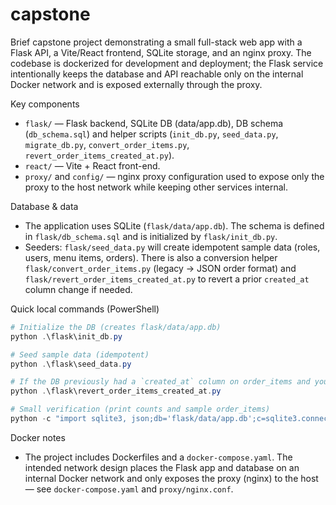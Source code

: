 # capstone

Brief capstone project demonstrating a small full-stack web app with a Flask API, a Vite/React frontend, SQLite storage, and an nginx proxy. The codebase is dockerized for development and deployment; the Flask service intentionally keeps the database and API reachable only on the internal Docker network and is exposed externally through the proxy.

Key components

- `flask/` — Flask backend, SQLite DB (data/app.db), DB schema (`db_schema.sql`) and helper scripts (`init_db.py`, `seed_data.py`, `migrate_db.py`, `convert_order_items.py`, `revert_order_items_created_at.py`).
- `react/` — Vite + React front-end.
- `proxy/` and `config/` — nginx proxy configuration used to expose only the proxy to the host network while keeping other services internal.

Database & data

- The application uses SQLite (`flask/data/app.db`). The schema is defined in `flask/db_schema.sql` and is initialized by `flask/init_db.py`.
- Seeders: `flask/seed_data.py` will create idempotent sample data (roles, users, menu items, orders). There is also a conversion helper `flask/convert_order_items.py` (legacy -> JSON order format) and `flask/revert_order_items_created_at.py` to revert a prior `created_at` column change if needed.

Quick local commands (PowerShell)

```powershell
# Initialize the DB (creates flask/data/app.db)
python .\flask\init_db.py

# Seed sample data (idempotent)
python .\flask\seed_data.py

# If the DB previously had a `created_at` column on order_items and you want to remove it:
python .\flask\revert_order_items_created_at.py

# Small verification (print counts and sample order_items)
python -c "import sqlite3, json;db='flask/data/app.db';c=sqlite3.connect(db);cur=c.cursor();cur.execute('SELECT count(*) FROM orders');print('orders',cur.fetchone()[0]);cur.execute('SELECT count(*) FROM order_items');print('order_rows',cur.fetchone()[0]);cur.execute('SELECT order_id, items FROM order_items LIMIT 5');rows=cur.fetchall();print('\nSample order_items rows:');\nimport sys, json;\n[print(r[0], json.loads(r[1])) for r in rows];c.close()"
```

Docker notes

- The project includes Dockerfiles and a `docker-compose.yaml`. The intended network design places the Flask app and database on an internal Docker network and only exposes the proxy (nginx) to the host — see `docker-compose.yaml` and `proxy/nginx.conf`.

